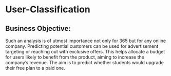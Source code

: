 # User-Classification
## Business Objective:
Such an analysis is of utmost importance not only for 365 but for any online company. Predicting potential customers can be used for advertisement targeting or reaching out with exclusive offers. This helps allocate a budget for users likely to benefit from the product, aiming to increase the company’s revenue.
The aim is to predict whether students would upgrade their free plan to a paid one.
